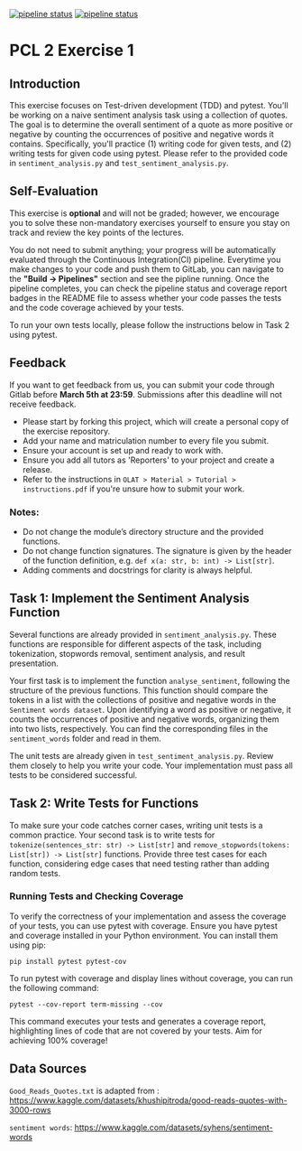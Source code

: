 [![pipeline status](../../../badges/master/pipeline.svg)](../../../-/pipelines)
[![pipeline status](../../../badges/master/coverage.svg)](../../../-/pipelines)

# PCL 2 Exercise 1

## Introduction
This exercise focuses on Test-driven development (TDD) and pytest. You'll be working on a naive sentiment analysis task using a collection of quotes. The goal is to determine the overall sentiment of a quote as more positive or negative by counting the occurrences of positive and negative words it contains. Specifically, you'll practice (1) writing code for given tests, and (2) writing tests for given code using pytest. Please refer to the provided code in `sentiment_analysis.py` and `test_sentiment_analysis.py`.

## Self-Evaluation
This exercise is **optional** and will not be graded; however, we encourage you to solve these non-mandatory exercises yourself to ensure you stay on track and review the key points of the lectures.

You do not need to submit anything; your progress will be automatically evaluated through the Continuous Integration(CI) pipeline.
Everytime you make changes to your code and push them to GitLab, you can navigate to the **"Build -> Pipelines"** section and see the pipline running. Once the pipeline completes, you can check the pipeline status and coverage report badges in the README file to assess whether your code passes the tests and the code coverage achieved by your tests.

To run your own tests locally, please follow the instructions below in Task 2 using pytest.

## Feedback
If you want to get feedback from us, you can submit your code through Gitlab before **March 5th at 23:59**. Submissions after this deadline will not receive feedback.
* Please start by forking this project, which will create a personal copy of the exercise repository. 
* Add your name and matriculation number to every file you submit. 
* Ensure your account is set up and ready to work with.
* Ensure you add all tutors as 'Reporters' to your project and create a release.
* Refer to the instructions in `OLAT > Material > Tutorial > instructions.pdf` if you're unsure how to submit your work.

### Notes:
* Do not change the module’s directory structure and the provided functions.
* Do not change function signatures. The signature is given by the header of the function definition, e.g. ```def x(a: str, b: int) -> List[str]```. 
* Adding comments and docstrings for clarity is always helpful.


## Task 1: Implement the Sentiment Analysis Function
Several functions are already provided in `sentiment_analysis.py`. These functions are responsible for different aspects of the task, including tokenization, stopwords removal, sentiment analysis, and result presentation.

Your first task is to implement the function `analyse_sentiment`, following the structure of the previous functions. This function should compare the tokens in a list with the collections of positive and negative words in the `Sentiment words dataset`. Upon identifying a word as positive or negative, it counts the occurrences of positive and negative words, organizing them into two lists, respectively. You can find the corresponding files in the `sentiment_words` folder and read in them.

The unit tests are already given in `test_sentiment_analysis.py`. Review them closely to help you write your code. Your implementation must pass all tests to be considered successful.


## Task 2: Write Tests for Functions
To make sure your code catches corner cases, writing unit tests is a common practice. Your second task is to write tests for `tokenize(sentences_str: str) -> List[str]` and `remove_stopwords(tokens: List[str]) -> List[str]` functions. Provide three test cases for each function, considering edge cases that need testing rather than adding random tests.

### Running Tests and Checking Coverage
To verify the correctness of your implementation and assess the coverage of your tests, you can use pytest with coverage. Ensure you have pytest and coverage installed in your Python environment. You can install them using pip:
```
pip install pytest pytest-cov
```
To run pytest with coverage and display lines without coverage, you can run the following command:
```
pytest --cov-report term-missing --cov
```
This command executes your tests and generates a coverage report, highlighting lines of code that are not covered by your tests. Aim for achieving 100% coverage!





## Data Sources
```Good_Reads_Quotes.txt``` is adapted from : https://www.kaggle.com/datasets/khushipitroda/good-reads-quotes-with-3000-rows

```sentiment words```: https://www.kaggle.com/datasets/syhens/sentiment-words
